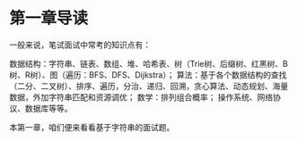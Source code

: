 # 第一章导读

一般来说，笔试面试中常考的知识点有：

数据结构：字符串、链表、数组、堆、哈希表、树（Trie树、后缀树、红黑树、B树、R树）、图（遍历：BFS、DFS、Dijkstra）；
算法：基于各个数据结构的查找（二分、二叉树）、排序、遍历，分治、递归、回溯，贪心算法、动态规划、海量数据，外加字符串匹配和资源调优；
数学：排列组合概率；
操作系统、网络协议、数据库等等。

本第一章，咱们便来看看基于字符串的面试题。
